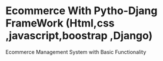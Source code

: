 # Ecommerce With Pytho-Djang FrameWork (Html,css ,javascript,boostrap ,Django) 
Ecommerce Management System with Basic Functionality

